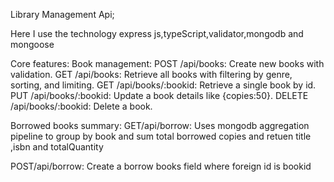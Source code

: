 Library Management Api;

Here I use the technology express js,typeScript,validator,mongodb and mongoose

Core features:
Book management:
POST /api/books: Create new books with validation.
GET /api/books: Retrieve all books with filtering by genre, sorting, and limiting.
GET /api/books/:bookid: Retrieve a single book by id.
PUT /api/books/:bookid: Update a book details like {copies:50}.
DELETE /api/books/:bookid: Delete a book.

Borrowed books summary:
GET/api/borrow: Uses mongodb aggregation pipeline to group by book and sum total borrowed copies and retuen title ,isbn and totalQuantity

POST/api/borrow: Create a borrow books field where foreign id is bookid
